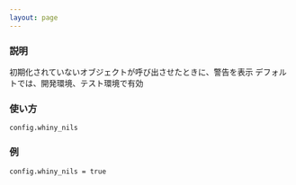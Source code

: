 ```yaml
---
layout: page
---
```

### 説明
初期化されていないオブジェクトが呼び出させたときに、警告を表示
デフォルトでは、開発環境、テスト環境で有効

### 使い方
    config.whiny_nils

### 例
    config.whiny_nils = true